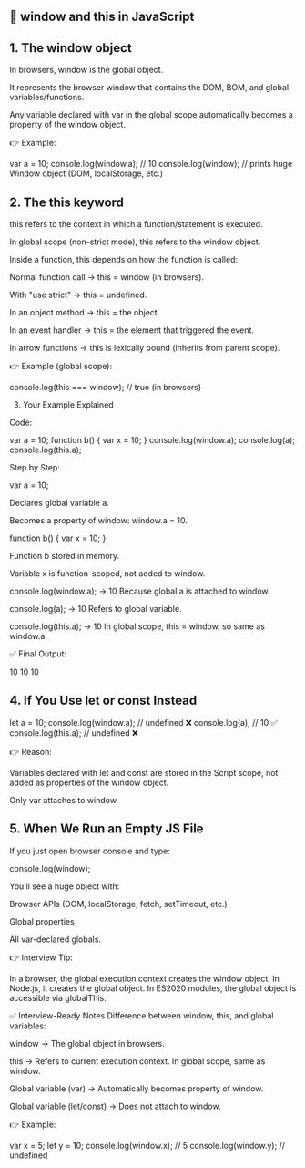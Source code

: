 ## 🔹 window and this in JavaScript
## 1. The window object

In browsers, window is the global object.

It represents the browser window that contains the DOM, BOM, and global variables/functions.

Any variable declared with var in the global scope automatically becomes a property of the window object.

👉 Example:

var a = 10;
console.log(window.a); // 10
console.log(window);   // prints huge Window object (DOM, localStorage, etc.)

## 2. The this keyword

this refers to the context in which a function/statement is executed.

In global scope (non-strict mode), this refers to the window object.

Inside a function, this depends on how the function is called:

Normal function call → this = window (in browsers).

With "use strict" → this = undefined.

In an object method → this = the object.

In an event handler → this = the element that triggered the event.

In arrow functions → this is lexically bound (inherits from parent scope).

👉 Example (global scope):

console.log(this === window); // true (in browsers)

3. Your Example Explained

Code:

var a = 10;
function b() {
  var x = 10;
}
console.log(window.a);
console.log(a);
console.log(this.a);

Step by Step:

var a = 10;

Declares global variable a.

Becomes a property of window: window.a = 10.

function b() { var x = 10; }

Function b stored in memory.

Variable x is function-scoped, not added to window.

console.log(window.a); → 10
Because global a is attached to window.

console.log(a); → 10
Refers to global variable.

console.log(this.a); → 10
In global scope, this = window, so same as window.a.

✅ Final Output:

10
10
10

## 4. If You Use let or const Instead
let a = 10;
console.log(window.a); // undefined ❌
console.log(a);        // 10 ✅
console.log(this.a);   // undefined ❌


👉 Reason:

Variables declared with let and const are stored in the Script scope, not added as properties of the window object.

Only var attaches to window.

## 5. When We Run an Empty JS File

If you just open browser console and type:

console.log(window);


You’ll see a huge object with:

Browser APIs (DOM, localStorage, fetch, setTimeout, etc.)

Global properties

All var-declared globals.

👉 Interview Tip:

In a browser, the global execution context creates the window object. In Node.js, it creates the global object. In ES2020 modules, the global object is accessible via globalThis.

✅ Interview-Ready Notes
Difference between window, this, and global variables:

window → The global object in browsers.

this → Refers to current execution context. In global scope, same as window.

Global variable (var) → Automatically becomes property of window.

Global variable (let/const) → Does not attach to window.

👉 Example:

var x = 5;
let y = 10;
console.log(window.x); // 5
console.log(window.y); // undefined
